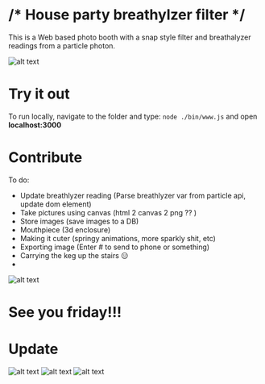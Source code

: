 # /* House party breathylzer filter */
This is a Web based photo booth with a snap style filter and breathalyzer readings from a particle photon.


![alt text](http://i.imgur.com/sOL38eY.jpg "Photobooze draft")



# Try it out #

To run locally, navigate to the folder and type: `node ./bin/www.js` and open **localhost:3000**


# Contribute #



To do:
- Update breathlyzer reading (Parse breathlyzer var from particle api, update dom element)
- Take pictures using canvas (html 2 canvas 2 png ?? )
- Store images (save images to a DB)
- Mouthpiece (3d enclosure)
- Making it cuter (springy animations, more sparkly shit, etc)
- Exporting image (Enter # to send to phone or something)
- Carrying the keg up the stairs 😑
- 

![alt text](http://i.imgur.com/kqehx7O.jpg "Breathlyzer prototype")
<!--![alt text](http://i.imgur.com/AyPkymm.png "Photobooze draft")-->


# See you friday!!! #


<!--![alt text](http://i.imgur.com/zGGRhwk.jpg "Bday card")-->

# Update #

![alt text](http://i.imgur.com/XKrmzSg.gif)
![alt text](http://i.imgur.com/nrpvyKv.gif)
![alt text](http://i.imgur.com/RPpWU8p.gif)
